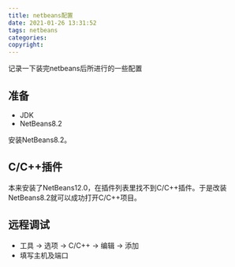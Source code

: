 ```yaml
---
title: netbeans配置
date: 2021-01-26 13:31:52
tags: netbeans
categories:
copyright:
---
```


记录一下装完netbeans后所进行的一些配置

## 准备

- JDK
- NetBeans8.2

安装NetBeans8.2。

## C/C++插件

本来安装了NetBeans12.0，在插件列表里找不到C/C++插件。于是改装NetBeans8.2就可以成功打开C/C++项目。


## 远程调试

- 工具 -> 选项 -> C/C++ -> 编辑 -> 添加
- 填写主机及端口









